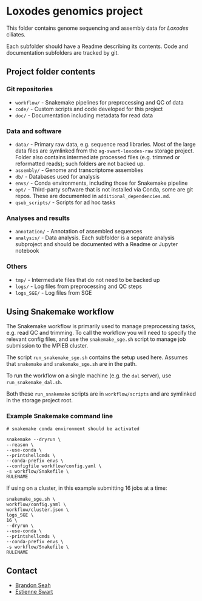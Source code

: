 Loxodes genomics project
========================

This folder contains genome sequencing and assembly data for _Loxodes_ ciliates.

Each subfolder should have a Readme describing its contents. Code and
documentation subfolders are tracked by git.

Project folder contents
-----------------------

### Git repositories
 * `workflow/` - Snakemake pipelines for preprocessing and QC of data
 * `code/` - Custom scripts and code developed for this project
 * `doc/` - Documentation including metadata for read data

### Data and software
 * `data/` - Primary raw data, e.g. sequence read libraries. Most of the large
             data files are symlinked from the `ag-swart-loxodes-raw` storage
             project. Folder also contains intermediate processed files (e.g.
             trimmed or reformatted reads); such folders are not backed up.
 * `assembly/` - Genome and transcriptome assemblies
 * `db/` - Databases used for analysis
 * `envs/` - Conda environments, including those for Snakemake pipeline
 * `opt/` - Third-party software that is not installed via Conda, some are git
            repos. These are documented in `additional_dependencies.md`.
 * `qsub_scripts/` - Scripts for ad hoc tasks

### Analyses and results
 * `annotation/` - Annotation of assembled sequences
 * `analysis/` - Data analysis. Each subfolder is a separate analysis subproject
    and should be documented with a Readme or Jupyter notebook

### Others
 * `tmp/` - Intermediate files that do not need to be backed up
 * `logs/` - Log files from preprocessing and QC steps
 * `logs_SGE/` - Log files from SGE

Using Snakemake workflow
------------------------

The Snakemake workflow is primarily used to manage preprocessing tasks, e.g.
read QC and trimming. To call the workflow you will need to specify the relevant
config files, and use the `snakemake_sge.sh` script to manage job submission to
the MPIEB cluster. 

The script `run_snakemake_sge.sh` contains the setup used here. Assumes that
`snakemake` and `snakemake_sge.sh` are in the path.

To run the workflow on a single machine (e.g. the `dal` server), use
`run_snakemake_dal.sh`.

Both these `run_snakemake` scripts are in `workflow/scripts` and are symlinked
in the storage project root.

### Example Snakemake command line

```
# snakemake conda environment should be activated

snakemake --dryrun \
--reason \
--use-conda \
--printshellcmds \
--conda-prefix envs \
--configfile workflow/config.yaml \
-s workflow/Snakefile \
RULENAME
```

If using on a cluster, in this example submitting 16 jobs at a time:

```
snakemake_sge.sh \
workflow/config.yaml \
workflow/cluster.json \
logs_SGE \
16 \
--dryrun \
--use-conda \
--printshellcmds \
--conda-prefix envs \
-s workflow/Snakefile \
RULENAME
```


Contact
-------

 * [Brandon Seah](mailto:kb.seah@tuebingen.mpg.de)
 * [Estienne Swart](mailto:estienne.swart@tuebingen.mpg.de)
